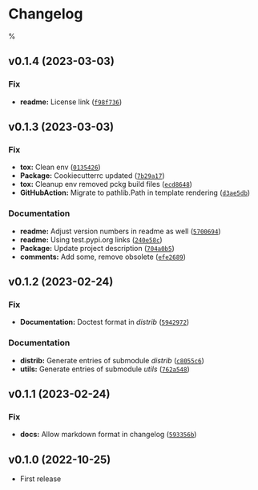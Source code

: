 
Changelog
=========

% <!--next-version-placeholder-->

## v0.1.4 (2023-03-03)
### Fix
* **readme:** License link ([`f98f736`](https://github.com/BAMresearch/jupyter-analysis-tools/commit/f98f7362dd0278210894f138dd7646c8bc92cc9f))

## v0.1.3 (2023-03-03)
### Fix
* **tox:** Clean env ([`0135426`](https://github.com/BAMresearch/jupyter-analysis-tools/commit/013542651eb2bd9a7e2d3b2e8ef837c38501b578))
* **Package:** Cookiecutterrc updated ([`7b29a17`](https://github.com/BAMresearch/jupyter-analysis-tools/commit/7b29a1764f972379086abb51194604423c9714f2))
* **tox:** Cleanup env removed pckg build files ([`ecd8648`](https://github.com/BAMresearch/jupyter-analysis-tools/commit/ecd86485ec0fe67f646d06ca134fe97310f7a3f5))
* **GitHubAction:** Migrate to pathlib.Path in template rendering ([`d3ae5db`](https://github.com/BAMresearch/jupyter-analysis-tools/commit/d3ae5db8f657e929f4139bb17bb746f7b03961d3))

### Documentation
* **readme:** Adjust version numbers in readme as well ([`5700694`](https://github.com/BAMresearch/jupyter-analysis-tools/commit/57006942e6625faf9f36dca1bac0719706b4d000))
* **readme:** Using test.pypi.org links ([`240e58c`](https://github.com/BAMresearch/jupyter-analysis-tools/commit/240e58c87ef0cf0dc3d195f237a09c8e8a717e75))
* **Package:** Update project description ([`704a0b5`](https://github.com/BAMresearch/jupyter-analysis-tools/commit/704a0b50a727ef36f685d27ce068103ffa60ca99))
* **comments:** Add some, remove obsolete ([`efe2689`](https://github.com/BAMresearch/jupyter-analysis-tools/commit/efe2689707f410a18cce331f9cd3732fa2190640))

## v0.1.2 (2023-02-24)
### Fix
* **Documentation:** Doctest format in *distrib* ([`5942972`](https://github.com/BAMresearch/jupyter_analysis_tools/commit/59429724fd41e62c7717fa185e7f5c5c1e5b50d9))

### Documentation
* **distrib:** Generate entries of submodule *distrib* ([`c8055c6`](https://github.com/BAMresearch/jupyter_analysis_tools/commit/c8055c65ac1d49a757ee30f9cd34fc18e8445944))
* **utils:** Generate entries of submodule *utils* ([`762a548`](https://github.com/BAMresearch/jupyter_analysis_tools/commit/762a548a967cf54aed7a58f9d84e4cf6e98e25f7))

## v0.1.1 (2023-02-24)
### Fix
* **docs:** Allow markdown format in changelog ([`593356b`](https://github.com/BAMresearch/jupyter_analysis_tools/commit/593356bb0fb6ea7a6c028b99032ed9742708cb6b))

## v0.1.0 (2022-10-25)
* First release
